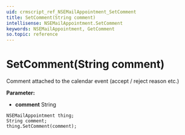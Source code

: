 ```yaml
---
uid: crmscript_ref_NSEMailAppointment_SetComment
title: SetComment(String comment)
intellisense: NSEMailAppointment.SetComment
keywords: NSEMailAppointment, GetComment
so.topic: reference
---
```


# SetComment(String comment)

Comment attached to the calendar event (accept / reject reason etc.)

**Parameter:** 
 - **comment** String

```crmscript
NSEMailAppointment thing;
String comment;
thing.SetComment(comment);
```

